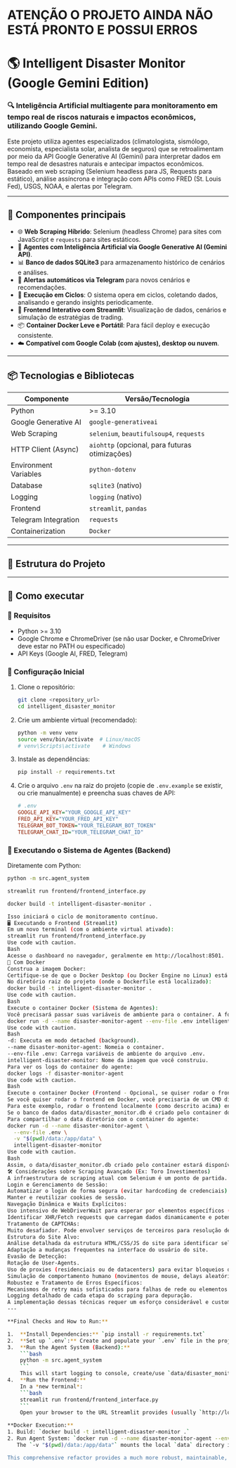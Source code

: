 # ATENÇÃO O PROJETO AINDA NÃO ESTÁ PRONTO E POSSUI ERROS

# 🌎 Intelligent Disaster Monitor (Google Gemini Edition)

### 🔍 Inteligência Artificial multiagente para monitoramento em tempo real de riscos naturais e impactos econômicos, utilizando Google Gemini.

Este projeto utiliza agentes especializados (climatologista, sismólogo, economista, especialista solar, analista de seguros) que se retroalimentam por meio da API Google Generative AI (Gemini) para interpretar dados em tempo real de desastres naturais e antecipar impactos econômicos. Baseado em web scraping (Selenium headless para JS, Requests para estático), análise assíncrona e integração com APIs como FRED (St. Louis Fed), USGS, NOAA, e alertas por Telegram.

---

## 🧠 Componentes principais

- 🌐 **Web Scraping Híbrido**: Selenium (headless Chrome) para sites com JavaScript e `requests` para sites estáticos.
- 🧬 **Agentes com Inteligência Artificial via Google Generative AI (Gemini API)**.
- 📊 **Banco de dados SQLite3** para armazenamento histórico de cenários e análises.
- 🔔 **Alertas automáticos via Telegram** para novos cenários e recomendações.
- 🔄 **Execução em Ciclos**: O sistema opera em ciclos, coletando dados, analisando e gerando insights periodicamente.
- 🧱 **Frontend Interativo com Streamlit**: Visualização de dados, cenários e simulação de estratégias de trading.
- 📦 **Container Docker Leve e Portátil**: Para fácil deploy e execução consistente.
- ☁️ **Compatível com Google Colab (com ajustes), desktop ou nuvem**.

---

## 📦 Tecnologias e Bibliotecas

| Componente             | Versão/Tecnologia        |
|------------------------|--------------------------|
| Python                 | >= 3.10                  |
| Google Generative AI   | `google-generativeai`    |
| Web Scraping           | `selenium`, `beautifulsoup4`, `requests` |
| HTTP Client (Async)    | `aiohttp` (opcional, para futuras otimizações) |
| Environment Variables  | `python-dotenv`          |
| Database               | `sqlite3` (nativo)       |
| Logging                | `logging` (nativo)       |
| Frontend               | `streamlit`, `pandas`    |
| Telegram Integration   | `requests`               |
| Containerization       | `Docker`                 |

---

## 📂 Estrutura do Projeto


---

## 🚀 Como executar

### 🔧 Requisitos
- Python >= 3.10
- Google Chrome e ChromeDriver (se não usar Docker, e ChromeDriver deve estar no PATH ou especificado)
- API Keys (Google AI, FRED, Telegram)

### 📝 Configuração Inicial
1.  Clone o repositório:
    ```bash
    git clone <repository_url>
    cd intelligent_disaster_monitor
    ```
2.  Crie um ambiente virtual (recomendado):
    ```bash
    python -m venv venv
    source venv/bin/activate  # Linux/macOS
    # venv\Scripts\activate    # Windows
    ```
3.  Instale as dependências:
    ```bash
    pip install -r requirements.txt
    ```
4.  Crie o arquivo `.env` na raiz do projeto (copie de `.env.example` se existir, ou crie manualmente) e preencha suas chaves de API:
    ```ini
    # .env
    GOOGLE_API_KEY="YOUR_GOOGLE_API_KEY"
    FRED_API_KEY="YOUR_FRED_API_KEY"
    TELEGRAM_BOT_TOKEN="YOUR_TELEGRAM_BOT_TOKEN"
    TELEGRAM_CHAT_ID="YOUR_TELEGRAM_CHAT_ID"
    ```

### 🏃 Executando o Sistema de Agentes (Backend)

Diretamente com Python:
```bash
python -m src.agent_system

streamlit run frontend/frontend_interface.py

docker build -t intelligent-disaster-monitor .

Isso iniciará o ciclo de monitoramento contínuo.
🖥️ Executando o Frontend (Streamlit)
Em um novo terminal (com o ambiente virtual ativado):
streamlit run frontend/frontend_interface.py
Use code with caution.
Bash
Acesse o dashboard no navegador, geralmente em http://localhost:8501.
🐳 Com Docker
Construa a imagem Docker:
Certifique-se de que o Docker Desktop (ou Docker Engine no Linux) está em execução.
No diretório raiz do projeto (onde o Dockerfile está localizado):
docker build -t intelligent-disaster-monitor .
Use code with caution.
Bash
Execute o container Docker (Sistema de Agentes):
Você precisará passar suas variáveis de ambiente para o container. A forma mais fácil é usando um arquivo .env.
docker run -d --name disaster-monitor-agent --env-file .env intelligent-disaster-monitor
Use code with caution.
Bash
-d: Executa em modo detached (background).
--name disaster-monitor-agent: Nomeia o container.
--env-file .env: Carrega variáveis de ambiente do arquivo .env.
intelligent-disaster-monitor: Nome da imagem que você construiu.
Para ver os logs do container do agente:
docker logs -f disaster-monitor-agent
Use code with caution.
Bash
Execute o container Docker (Frontend - Opcional, se quiser rodar o frontend em Docker também):
Se você quiser rodar o frontend em Docker, você precisaria de um CMD diferente no Dockerfile ou uma imagem separada.
Para este exemplo, rodar o frontend localmente (como descrito acima) enquanto o backend roda em Docker é mais simples se eles compartilham o arquivo de banco de dados via volume.
Se o banco de dados data/disaster_monitor.db é criado pelo container do agente, o frontend (rodando localmente ou em outro container) precisa acessar esse arquivo.
Para compartilhar o data diretório com o container do agente:
docker run -d --name disaster-monitor-agent \
  --env-file .env \
  -v "$(pwd)/data:/app/data" \
  intelligent-disaster-monitor
Use code with caution.
Bash
Assim, o data/disaster_monitor.db criado pelo container estará disponível no seu host no diretório data/, e o Streamlit (rodando localmente) poderá acessá-lo.
🛠️ Considerações sobre Scraping Avançado (Ex: Toro Investimentos)
A infraestrutura de scraping atual com Selenium é um ponto de partida. Para plataformas financeiras complexas como a Toro Investimentos, seriam necessárias técnicas mais avançadas:
Login e Gerenciamento de Sessão:
Automatizar o login de forma segura (evitar hardcoding de credenciais).
Manter e reutilizar cookies de sessão.
Navegação Dinâmica e Waits Explícitos:
Uso intensivo de WebDriverWait para esperar por elementos específicos (gráficos, tabelas de cotações, feeds de notícias) antes de tentar interagir ou extrair dados.
Identificar XHR/Fetch requests que carregam dados dinamicamente e potencialmente interceptá-los ou simular sua lógica.
Tratamento de CAPTCHAs:
Muito desafiador. Pode envolver serviços de terceiros para resolução de CAPTCHAs (ex: Anti-CAPTCHA, 2Captcha) ou técnicas para minimizar sua aparição.
Estrutura do Site Alvo:
Análise detalhada da estrutura HTML/CSS/JS do site para identificar seletores robustos.
Adaptação a mudanças frequentes na interface do usuário do site.
Evasão de Detecção:
Rotação de User-Agents.
Uso de proxies (residenciais ou de datacenters) para evitar bloqueios de IP.
Simulação de comportamento humano (movimentos de mouse, delays aleatórios).
Robustez e Tratamento de Erros Específicos:
Mecanismos de retry mais sofisticados para falhas de rede ou elementos não encontrados.
Logging detalhado de cada etapa do scraping para depuração.
A implementação dessas técnicas requer um esforço considerável e customização para cada site alvo. O framework atual provê a base para integrar tais módulos de scraping avançado.
---

**Final Checks and How to Run:**

1.  **Install Dependencies:** `pip install -r requirements.txt`
2.  **Set up `.env`:** Create and populate your `.env` file in the project root.
3.  **Run the Agent System (Backend):**
    ```bash
    python -m src.agent_system
    ```
    This will start logging to console, create/use `data/disaster_monitor.db`, and send Telegram alerts if configured.
4.  **Run the Frontend:**
    In a *new terminal*:
    ```bash
    streamlit run frontend/frontend_interface.py
    ```
    Open your browser to the URL Streamlit provides (usually `http://localhost:8501`).

**Docker Execution:**
1. Build: `docker build -t intelligent-disaster-monitor .`
2. Run Agent System: `docker run -d --name disaster-monitor-agent --env-file .env -v "$(pwd)/data:/app/data" intelligent-disaster-monitor`
   The `-v "$(pwd)/data:/app/data"` mounts the local `data` directory into the container's `/app/data` directory. This way, the SQLite database created by the agent system inside the Docker container will be persistent on your host machine in the `data` folder. The Streamlit app (run locally) can then access this same database file.

This comprehensive refactor provides a much more robust, maintainable, and extensible system using Google Gemini for its AI capabilities. The scraping part is still foundational but allows for plugging in more advanced techniques as needed.
